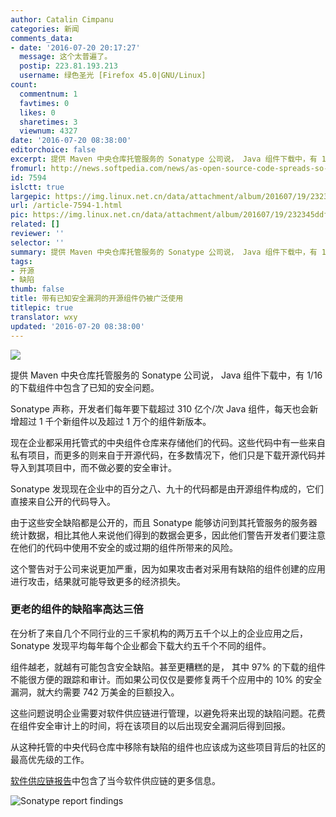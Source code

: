 ```yaml
---
author: Catalin Cimpanu
categories: 新闻
comments_data:
- date: '2016-07-20 20:17:27'
  message: 这个太普遍了。
  postip: 223.81.193.213
  username: 绿色圣光 [Firefox 45.0|GNU/Linux]
count:
  commentnum: 1
  favtimes: 0
  likes: 0
  sharetimes: 3
  viewnum: 4327
date: '2016-07-20 08:38:00'
editorchoice: false
excerpt: 提供 Maven 中央仓库托管服务的 Sonatype 公司说， Java 组件下载中，有 1/16 的下载组件中包含了已知的安全问题。
fromurl: http://news.softpedia.com/news/as-open-source-code-spreads-so-do-components-with-security-flaws-506389.shtml
id: 7594
islctt: true
largepic: https://img.linux.net.cn/data/attachment/album/201607/19/232345ddfu1jd1fo7s1ku2.png
url: /article-7594-1.html
pic: https://img.linux.net.cn/data/attachment/album/201607/19/232345ddfu1jd1fo7s1ku2.png.thumb.jpg
related: []
reviewer: ''
selector: ''
summary: 提供 Maven 中央仓库托管服务的 Sonatype 公司说， Java 组件下载中，有 1/16 的下载组件中包含了已知的安全问题。
tags:
- 开源
- 缺陷
thumb: false
title: 带有已知安全漏洞的开源组件仍被广泛使用
titlepic: true
translator: wxy
updated: '2016-07-20 08:38:00'
---
```


![](https://img.linux.net.cn/data/attachment/album/201607/19/232345ddfu1jd1fo7s1ku2.png)


提供 Maven 中央仓库托管服务的 Sonatype 公司说， Java 组件下载中，有 1/16 的下载组件中包含了已知的安全问题。


Sonatype 声称，开发者们每年要下载超过 310 亿个/次 Java 组件，每天也会新增超过 1 千个新组件以及超过 1 万个的组件新版本。


现在企业都采用托管式的中央组件仓库来存储他们的代码。这些代码中有一些来自私有项目，而更多的则来自于开源代码，在多数情况下，他们只是下载开源代码并导入到其项目中，而不做必要的安全审计。


Sonatype 发现现在企业中的百分之八、九十的代码都是由开源组件构成的，它们直接来自公开的代码导入。


由于这些安全缺陷都是公开的，而且 Sonatype 能够访问到其托管服务的服务器统计数据，相比其他人来说他们得到的数据会更多，因此他们警告开发者们要注意在他们的代码中使用不安全的或过期的组件所带来的风险。


这个警告对于公司来说更加严重，因为如果攻击者对采用有缺陷的组件创建的应用进行攻击，结果就可能导致更多的经济损失。


### 更老的组件的缺陷率高达三倍


在分析了来自几个不同行业的三千家机构的两万五千个以上的企业应用之后，Sonatype 发现平均每年每个企业都会下载大约五千个不同的组件。


组件越老，就越有可能包含安全缺陷。甚至更糟糕的是， 其中 97% 的下载的组件不能很方便的跟踪和审计。而如果公司仅仅是要修复两千个应用中的 10% 的安全漏洞，就大约需要 742 万美金的巨额投入。


这些问题说明企业需要对软件供应链进行管理，以避免将来出现的缺陷问题。花费在组件安全审计上的时间，将在该项目的以后出现安全漏洞后得到回报。


从这种托管的中央代码仓库中移除有缺陷的组件也应该成为这些项目背后的社区的最高优先级的工作。


[软件供应链报告](http://www.sonatype.com/hubfs/SSC/2016_State_of_the_Software_Supply_Chain_Report.pdf)中包含了当今软件供应链的更多信息。


![Sonatype report findings](https://img.linux.net.cn/data/attachment/album/201607/19/232346n3by3sp39oopppom.jpg "Sonatype report findings")